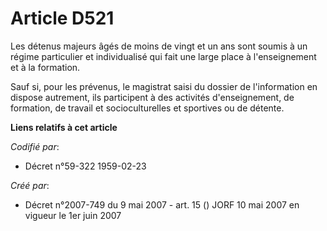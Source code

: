 # Article D521

Les détenus majeurs âgés de moins de vingt et un ans sont soumis à un régime particulier et individualisé qui fait une large
place à l'enseignement et à la formation.

Sauf si, pour les prévenus, le magistrat saisi du dossier de l'information en dispose autrement, ils participent à des
activités d'enseignement, de formation, de travail et socioculturelles et sportives ou de détente.

**Liens relatifs à cet article**

_Codifié par_:

  - Décret n°59-322 1959-02-23

_Créé par_:

  - Décret n°2007-749 du 9 mai 2007 - art. 15 () JORF 10 mai 2007 en vigueur le 1er juin 2007
